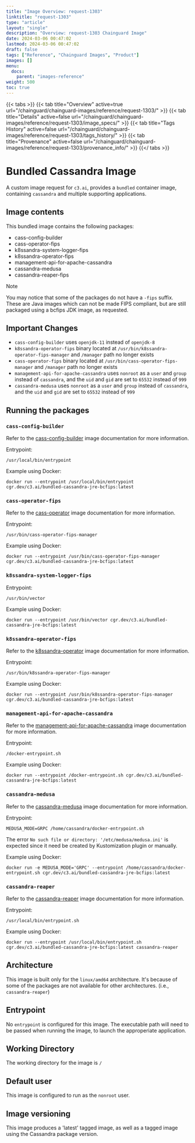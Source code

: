 ```yaml
---
title: "Image Overview: request-1303"
linktitle: "request-1303"
type: "article"
layout: "single"
description: "Overview: request-1303 Chainguard Image"
date: 2024-03-06 00:47:02
lastmod: 2024-03-06 00:47:02
draft: false
tags: ["Reference", "Chainguard Images", "Product"]
images: []
menu: 
  docs: 
    parent: "images-reference"
weight: 500
toc: true
---
```


{{< tabs >}}
{{< tab title="Overview" active=true url="/chainguard/chainguard-images/reference/request-1303/" >}}
{{< tab title="Details" active=false url="/chainguard/chainguard-images/reference/request-1303/image_specs/" >}}
{{< tab title="Tags History" active=false url="/chainguard/chainguard-images/reference/request-1303/tags_history/" >}}
{{< tab title="Provenance" active=false url="/chainguard/chainguard-images/reference/request-1303/provenance_info/" >}}
{{</ tabs >}}

# Bundled Cassandra Image

A custom image request for `c3.ai`, provides a `bundled` container image,
containing `cassandra` and multiple supporting applications.

## Image contents

This bundled image contains the following packages:

- cass-config-builder
- cass-operator-fips
- k8ssandra-system-logger-fips
- k8ssandra-operator-fips
- management-api-for-apache-cassandra
- cassandra-medusa
- cassandra-reaper-fips

> [!NOTE]
> You may notice that some of the packages do not have a `-fips` suffix. These are Java images which can not be made FIPS compliant, but are still packaged using a bcfips JDK image, as requested.

## Important Changes

* `cass-config-builder` uses `openjdk-11` instead of `openjdk-8`
* `k8ssandra-operator-fips` binary located at `/usr/bin/k8ssandra-operator-fips-manager` and `/manager` path no longer exists
* `cass-operator-fips` binary located at `/usr/bin/cass-operator-fips-manager` and `/manager` path no longer exists
* `management-api-for-apache-cassandra` uses `nonroot` as a `user` and `group` instead of `cassandra`, and the `uid` and `gid` are set to `65532` instead of `999`
* `cassandra-medusa` uses `nonroot` as a `user` and `group` instead of `cassandra`, and the `uid` and `gid` are set to `65532` instead of `999`

## Running the packages

### `cass-config-builder`

Refer to the [cass-config-builder](https://github.com/chainguard-images/images/blob/main/images/cass-config-builder/README.md)
image documentation for more information.

Entrypoint:

```shell
/usr/local/bin/entrypoint
```

Example using Docker:

```shell
docker run --entrypoint /usr/local/bin/entrypoint cgr.dev/c3.ai/bundled-cassandra-jre-bcfips:latest
```

### `cass-operator-fips`

Refer to the [cass-operator](https://github.com/chainguard-images/images/blob/main/images/cass-operator/README.md)
image documentation for more information.

Entrypoint:

```shell
/usr/bin/cass-operator-fips-manager
```

Example using Docker:

```shell
docker run --entrypoint /usr/bin/cass-operator-fips-manager cgr.dev/c3.ai/bundled-cassandra-jre-bcfips:latest
```

### `k8ssandra-system-logger-fips`

Entrypoint:

```shell
/usr/bin/vector
```

Example using Docker:

```shell
docker run --entrypoint /usr/bin/vector cgr.dev/c3.ai/bundled-cassandra-jre-bcfips:latest
```

### `k8ssandra-operator-fips`

Refer to the [k8ssandra-operator](https://github.com/chainguard-images/images/blob/main/images/k8ssandra-operator/README.md)
image documentation for more information.

Entrypoint:

```shell
/usr/bin/k8ssandra-operator-fips-manager
```

Example using Docker:

```shell
docker run --entrypoint /usr/bin/k8ssandra-operator-fips-manager cgr.dev/c3.ai/bundled-cassandra-jre-bcfips:latest
```

### `management-api-for-apache-cassandra`

Refer to the [management-api-for-apache-cassandra](https://github.com/chainguard-images/images/blob/main/images/management-api-for-apache-cassandra/README.md)
image documentation for more information.

Entrypoint:

```shell
/docker-entrypoint.sh
```

Example using Docker:

```shell
docker run --entrypoint /docker-entrypoint.sh cgr.dev/c3.ai/bundled-cassandra-jre-bcfips:latest
```

### `cassandra-medusa`

Refer to the [cassandra-medusa](https://github.com/chainguard-images/images/blob/main/images/cassandra-medusa/README.md)
image documentation for more information.

Entrypoint:

```shell
MEDUSA_MODE=GRPC /home/cassandra/docker-entrypoint.sh
```

The error `No such file or directory: '/etc/medusa/medusa.ini'` is expected since it need be created by Kustomization plugin or manually.

Example using Docker:

```shell
docker run -e MEDUSA_MODE='GRPC' --entrypoint /home/cassandra/docker-entrypoint.sh cgr.dev/c3.ai/bundled-cassandra-jre-bcfips:latest
```

### `cassandra-reaper`

Refer to the [cassandra-reaper](https://github.com/chainguard-images/images/blob/main/images/cassandra-reaper/README.md)
image documentation for more information.

Entrypoint:

```shell
/usr/local/bin/entrypoint.sh
```

Example using Docker:

```shell
docker run --entrypoint /usr/local/bin/entrypoint.sh cgr.dev/c3.ai/bundled-cassandra-jre-bcfips:latest cassandra-reaper
```

## Architecture

This image is built only for the `linux/amd64` architecture. It's because of some of the packages are not available for other architectures. (i.e., `cassandra-reaper`)

## Entrypoint

No `entrypoint` is configured for this image. The executable path will need to be passed when running the image, to launch the approperiate application.

## Working Directory

The working directory for the image is `/`

## Default user

This image is configured to run as the `nonroot` user.

## Image versioning

This image produces a 'latest' tagged image, as well as a tagged image using the Cassandra package version.
